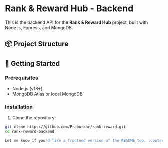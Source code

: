 # Rank & Reward Hub - Backend

This is the backend API for the **Rank & Reward Hub** project, built with Node.js, Express, and MongoDB.

## 📦 Project Structure


## 🚀 Getting Started

### Prerequisites

- Node.js (v18+)
- MongoDB Atlas or local MongoDB

### Installation

1. Clone the repository:

```bash
git clone https://github.com/Praborkar/rank-reward.git
cd rank-reward-backend

Let me know if you'd like a frontend version of the README too. ​:contentReference[oaicite:0]{index=0}​
